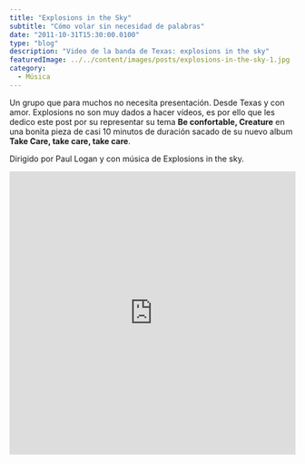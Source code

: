 ```yaml
---
title: "Explosions in the Sky"
subtitle: "Cómo volar sin necesidad de palabras"
date: "2011-10-31T15:30:00.0100"
type: "blog"
description: "Video de la banda de Texas: explosions in the sky"
featuredImage: ../../content/images/posts/explosions-in-the-sky-1.jpg
category:
  - Música
---
```


Un grupo que para muchos no necesita presentación. Desde Texas y con amor. Explosions no son muy dados a hacer vídeos, es por ello que les dedico este post por su representar su tema **Be confortable, Creature** en una bonita pieza de casi 10 minutos de duración sacado de su nuevo album **Take Care, take care, take care**.

Dirigido por Paul Logan y con música de Explosions in the sky.

<iframe src="https://player.vimeo.com/video/28743490?title=0&amp;byline=0&amp;portrait=0&amp;color=c9ff23" width="100%" height="500" frameborder="0"></iframe>
